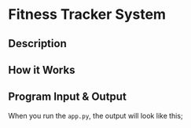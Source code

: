 # Fitness Tracker System

## Description


## How it Works


## Program Input & Output

When you run the `app.py`, the output will look like this;

```
